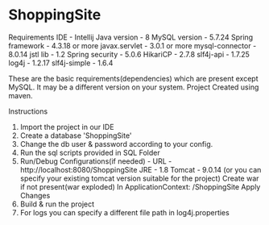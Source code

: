 # ShoppingSite

Requirements
IDE - Intellij
Java version - 8
MySQL version - 5.7.24
Spring framework - 4.3.18 or more
javax.servlet - 3.0.1 or more
mysql-connector - 8.0.14
jstl lib - 1.2
Spring security - 5.0.6
HikariCP - 2.7.8
slf4j-api - 1.7.25
log4j - 1.2.17
slf4j-simple - 1.6.4

These are the basic requirements(dependencies) which are present except MySQL. It may be a different version on your system.
Project Created using maven.

Instructions
1. Import the project in our IDE
2. Create a database 'ShoppingSite'
3. Change the db user & password according to your config.
4. Run the sql scripts provided in SQL Folder
5. Run/Debug Configurations(if needed) - 
    URL - http://localhost:8080/ShoppingSite
    JRE - 1.8
    Tomcat - 9.0.14 (or you can specify your existing tomcat version suitable for the project)
    Create war if not present(war exploded) In ApplicationContext: /ShoppingSite
    Apply Changes
5. Build & run the project
6. For logs you can specify a different file path in log4j.properties
